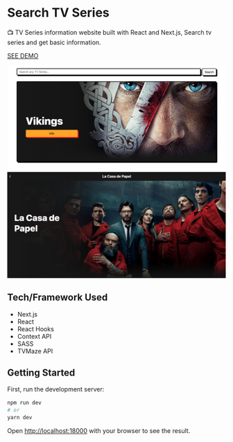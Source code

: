 # Search TV Series

📺 TV Series information website built with React and Next.js, Search tv series and get basic information. 

[SEE DEMO](https://searchtvseries.netlify.app/)

![](preview/t1.png)
![](preview/t2.png)

## Tech/Framework Used

* Next.js
* React
* React Hooks
* Context API
* SASS
* TVMaze API
## Getting Started

First, run the development server:

```bash
npm run dev
# or
yarn dev
```

Open [http://localhost:18000](http://localhost:18000) with your browser to see the result.


